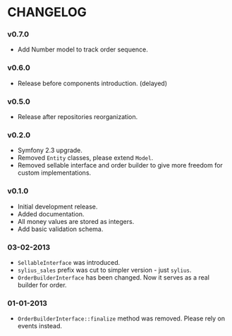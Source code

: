 CHANGELOG
=========

### v0.7.0

* Add Number model to track order sequence.

### v0.6.0

* Release before components introduction. (delayed)

### v0.5.0

* Release after repositories reorganization.

### v0.2.0

* Symfony 2.3 upgrade.
* Removed ``Entity`` classes, please extend ``Model``.
* Removed sellable interface and order builder to give more freedom for custom implementations.

### v0.1.0

* Initial development release.
* Added documentation.
* All money values are stored as integers.
* Add basic validation schema.

### 03-02-2013

* ``SellableInterface`` was introduced.
* ``sylius_sales`` prefix was cut to simpler version - just ``sylius``.
* ``OrderBuilderInterface`` has been changed. Now it serves as a real builder for order.

### 01-01-2013

* ``OrderBuilderInterface::finalize`` method was removed. Please rely on events instead.

